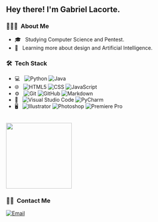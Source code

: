 <h2> Hey there! I'm Gabriel Lacorte.</h2>

<h3> 👨🏻‍💻 &nbsp;About Me </h3>

- 🎓 &nbsp; Studying Computer Science and Pentest.
- 📕 &nbsp; Learning more about design and Artificial Intelligence.

<h3> 🛠 &nbsp;Tech Stack</h3>

- 💻 &nbsp;
  ![Python](https://img.shields.io/badge/-Python-333333?style=flat&logo=python)
  ![Java](https://img.shields.io/badge/-Java-333333?style=flat&logo=Java&logoColor=007396)
- 🌐 &nbsp;
  ![HTML5](https://img.shields.io/badge/-HTML5-333333?style=flat&logo=HTML5)
  ![CSS](https://img.shields.io/badge/-CSS-333333?style=flat&logo=CSS3&logoColor=1572B6)
  ![JavaScript](https://img.shields.io/badge/-JavaScript-333333?style=flat&logo=javascript)
- ⚙️ &nbsp;
  ![Git](https://img.shields.io/badge/-Git-333333?style=flat&logo=git)
  ![GitHub](https://img.shields.io/badge/-GitHub-333333?style=flat&logo=github)
  ![Markdown](https://img.shields.io/badge/-Markdown-333333?style=flat&logo=markdown)
- 🔧 &nbsp;
  ![Visual Studio Code](https://img.shields.io/badge/-Visual%20Studio%20Code-333333?style=flat&logo=visual-studio-code&logoColor=007ACC)
  ![PyCharm](https://img.shields.io/badge/-PyCharm-333333?style=flat&logo=pycharm-ide&logoColor=2C2255)
- 🖥 &nbsp;
  ![Illustrator](https://img.shields.io/badge/-Illustrator-333333?style=flat&logo=adobe-illustrator)
  ![Photoshop](https://img.shields.io/badge/-Photoshop-333333?style=flat&logo=adobe-photoshop)
  ![Premiere Pro](https://img.shields.io/badge/-Premiere-333333?style=flat&logo=adobe-premiere-pro)

<br/>

<a href="https://github.com/Piiizza">
  <img height="180em" src="https://github-readme-stats.vercel.app/api?username=Lac0rte&show_icons=true&theme=radical" />
</a>

<br/>

<h3> 🤝🏻 &nbsp;Contact Me </h3>

<a href="mailto:gabrielviannaloureiro@gmail.com"><img alt="Email" src="https://img.shields.io/badge/Email-gabrielviannaloureiro@gmail.com-blue?style=flat-square&logo=gmail"></a>
</p>
